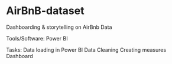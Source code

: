 # AirBnB-dataset
Dashboarding & storytelling on AirBnb Data

Tools/Software:
Power BI

Tasks:
Data loading in Power BI Data Cleaning Creating measures Dashboard
